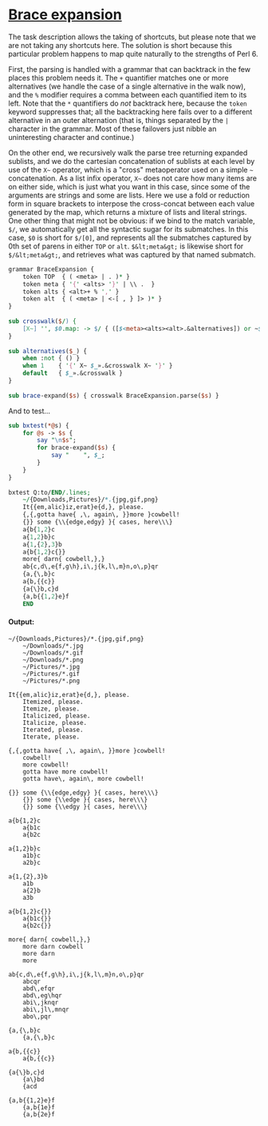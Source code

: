 [1]: http://rosettacode.org/wiki/Brace_expansion

# [Brace expansion][1]

The task description allows the taking of shortcuts, but please note that we are not taking any shortcuts here. The solution is short because this particular problem happens to map quite naturally to the strengths of Perl 6.



First, the parsing is handled with a grammar that can backtrack in the few places this problem needs it. The `+` quantifier matches one or more alternatives (we handle the case of a single alternative in the walk now), and the `%` modifier requires a comma between each quantified item to its left. Note that the `*` quantifiers do *not* backtrack here, because the `token` keyword suppresses that; all the backtracking here fails over to a different alternative in an outer alternation (that is, things separated by the `|` character in the grammar. Most of these failovers just nibble an uninteresting character and continue.)



On the other end, we recursively walk the parse tree returning expanded sublists, and we do the cartesian concatenation of sublists at each level by use of the `X~` operator, which is a "cross" metaoperator used on a simple `~` concatenation. As a list infix operator, `X~` does not care how many items are on either side, which is just what you want in this case, since some of the arguments are strings and some are lists. Here we use a fold or reduction form in square brackets to interpose the cross-concat between each value generated by the map, which returns a mixture of lists and literal strings. One other thing that might not be obvious: if we bind to the match variable, `$/`, we automatically get all the syntactic sugar for its submatches. In this case, `$0` is short for `$/[0]`, and represents all the submatches captured by 0th set of parens in either `TOP` or `alt`. `$&lt;meta&gt;` is likewise short for `$/&lt;meta&gt;`, and retrieves what was captured by that named submatch.

```perl
grammar BraceExpansion {
    token TOP  { ( <meta> | . )* }
    token meta { '{' <alts> '}' | \\ .  }
    token alts { <alt>+ % ',' }
    token alt  { ( <meta> | <-[ , } ]> )* }
}
 
sub crosswalk($/) {
    [X~] '', $0.map: -> $/ { ([$<meta><alts><alt>.&alternatives]) or ~$/ }
}
 
sub alternatives($_) {
    when :not { () }
    when 1    { '{' X~ $_».&crosswalk X~ '}' }
    default   { $_».&crosswalk }
}
 
sub brace-expand($s) { crosswalk BraceExpansion.parse($s) }
```


And to test...

```perl
sub bxtest(*@s) {
    for @s -> $s {
        say "\n$s";
        for brace-expand($s) {
            say "    ", $_;
        }
    }
}
 
bxtest Q:to/END/.lines;
    ~/{Downloads,Pictures}/*.{jpg,gif,png}
    It{{em,alic}iz,erat}e{d,}, please.
    {,{,gotta have{ ,\, again\, }}more }cowbell!
    {}} some {\\{edge,edgy} }{ cases, here\\\}
    a{b{1,2}c
    a{1,2}b}c
    a{1,{2},3}b
    a{b{1,2}c{}}
    more{ darn{ cowbell,},}
    ab{c,d\,e{f,g\h},i\,j{k,l\,m}n,o\,p}qr
    {a,{\,b}c
    a{b,{{c}}
    {a{\}b,c}d
    {a,b{{1,2}e}f
    END
```

#### Output:
```
~/{Downloads,Pictures}/*.{jpg,gif,png}
    ~/Downloads/*.jpg
    ~/Downloads/*.gif
    ~/Downloads/*.png
    ~/Pictures/*.jpg
    ~/Pictures/*.gif
    ~/Pictures/*.png

It{{em,alic}iz,erat}e{d,}, please.
    Itemized, please.
    Itemize, please.
    Italicized, please.
    Italicize, please.
    Iterated, please.
    Iterate, please.

{,{,gotta have{ ,\, again\, }}more }cowbell!
    cowbell!
    more cowbell!
    gotta have more cowbell!
    gotta have\, again\, more cowbell!

{}} some {\\{edge,edgy} }{ cases, here\\\}
    {}} some {\\edge }{ cases, here\\\}
    {}} some {\\edgy }{ cases, here\\\}

a{b{1,2}c
    a{b1c
    a{b2c

a{1,2}b}c
    a1b}c
    a2b}c

a{1,{2},3}b
    a1b
    a{2}b
    a3b

a{b{1,2}c{}}
    a{b1c{}}
    a{b2c{}}

more{ darn{ cowbell,},}
    more darn cowbell
    more darn
    more

ab{c,d\,e{f,g\h},i\,j{k,l\,m}n,o\,p}qr
    abcqr
    abd\,efqr
    abd\,eg\hqr
    abi\,jknqr
    abi\,jl\,mnqr
    abo\,pqr

{a,{\,b}c
    {a,{\,b}c

a{b,{{c}}
    a{b,{{c}}

{a{\}b,c}d
    {a\}bd
    {acd

{a,b{{1,2}e}f
    {a,b{1e}f
    {a,b{2e}f
```